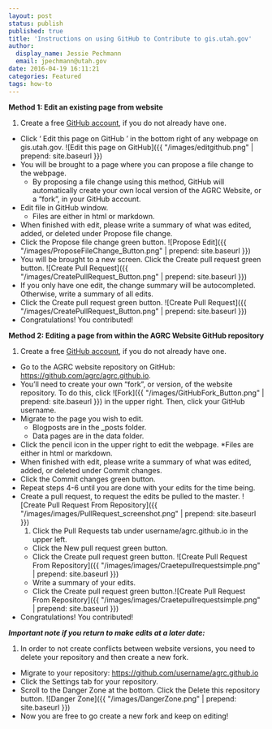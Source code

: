 ```yaml
---
layout: post
status: publish
published: true
title: 'Instructions on using GitHub to Contribute to gis.utah.gov'
author:
  display_name: Jessie Pechmann
  email: jpechmann@utah.gov
date: 2016-04-19 16:11:21
categories: Featured
tags: how-to
---
```


**Method 1: Edit an existing page from website**

1. Create a free [GitHub account](https://github.com/join), if you do not already have one.
* Click ‘ Edit this page on GitHub ’ in the bottom right of any webpage on gis.utah.gov.  ![Edit this page on GitHub]({{ "/images/editgithub.png" | prepend: site.baseurl }})  
* You will be brought to a page where you can propose a file change to the webpage.
  * By proposing a file change using this method, GitHub will automatically create your own local version of the AGRC Website, or a “fork”, in your GitHub account. 
* Edit file in GitHub window. 
  * Files are either in html or markdown. 
* When finished with edit, please write a summary of what was edited, added, or deleted under Propose file change.
* Click the Propose file change green button. ![Propose Edit]({{ "/images/ProposeFileChange_Button.png" | prepend: site.baseurl }})  
* You will be brought to a new screen. Click the Create pull request green button. ![Create Pull Request]({{ "/images/CreatePullRequest_Button.png" | prepend: site.baseurl }})  
* If you only have one edit, the change summary will be autocompleted. Otherwise, write a summary of all edits.
* Click the Create pull request green button. ![Create Pull Request]({{ "/images/CreatePullRequest_Button.png" | prepend: site.baseurl }})
* Congratulations! You contributed!

**Method 2: Editing a page from within the AGRC Website GitHub repository** 

1. Create a free [GitHub account](https://github.com/join), if you do not already have one.
* Go to the AGRC website repository on GitHub: https://github.com/agrc/agrc.github.io.
* You’ll need to create your own “fork”, or version, of the website repository. To do this, click ![Fork]({{ "/images/GitHubFork_Button.png" | prepend: site.baseurl }}) in the upper right. Then, click your GitHub username.
* Migrate to the page you wish to edit.
  * Blogposts are in the _posts folder.
  * Data pages are in the data folder. 
* Click the pencil icon in the upper right to edit the webpage.
  *Files are either in html or markdown. 
* When finished with edit, please write a summary of what was edited, added, or deleted under Commit changes.
* Click the Commit changes green button.
* Repeat steps 4-6 until you are done with your edits for the time being.
* Create a pull request, to request the edits be pulled to the master.
![Create Pull Request From Repository]({{ "/images/images/PullRequest_screenshot.png" | prepend: site.baseurl }})
  1. Click the Pull Requests tab under username/agrc.github.io in the upper left.
  * Click the New pull request green button.
  * Click the Create pull request green button. ![Create Pull Request From Repository]({{ "/images/images/Craetepullrequestsimple.png" | prepend: site.baseurl }})
  * Write a summary of your edits.
  * Click the Create pull request green button.![Create Pull Request From Repository]({{ "/images/images/Craetepullrequestsimple.png" | prepend: site.baseurl }})
* Congratulations! You contributed!

**_Important note if you return to make edits at a later date:_**

1. In order to not create conflicts between website versions, you need to delete your repository and then create a new fork.
*  Migrate to your repository: https://github.com/username/agrc.github.io
* Click the Settings tab for your repository. 
* Scroll to the Danger Zone at the bottom. Click the Delete this repository button. ![Danger Zone]({{ "/images/DangerZone.png" | prepend: site.baseurl }})
* Now you are free to go create a new fork and keep on editing! 
